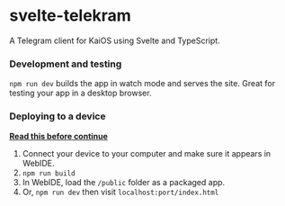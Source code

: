 # svelte-telekram

A Telegram client for KaiOS using Svelte and TypeScript.

### Development and testing

`npm run dev` builds the app in watch mode and serves the site. Great for testing your app in a desktop browser.

### Deploying to a device

[**Read this before continue**](https://github.com/arma7x/svelte-telekram/issues/2)
1. Connect your device to your computer and make sure it appears in WebIDE.
2. `npm run build`
3. In WebIDE, load the `/public` folder as a packaged app.
4. Or, `npm run dev` then visit `localhost:port/index.html`
